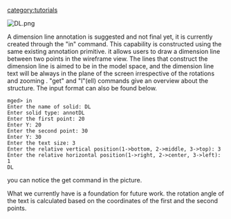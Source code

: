 [category:tutorials](category:tutorials "wikilink")

![](DL.png "DL.png")

A dimension line annotation is suggested and not final yet, it is
currently created through the "in" command. This capability is
constructed using the same existing annotation primitive. it allows
users to draw a dimension line between two points in the wireframe view.
The lines that construct the dimension line is aimed to be in the model
space, and the dimension line text will be always in the plane of the
screen irrespective of the rotations and zooming . "get" and "l"(ell)
commands give an overview about the structure. The input format can also
be found below.

    mged> in
    Enter the name of solid: DL
    Enter solid type: annotDL
    Enter the first point: 20
    Enter Y: 20
    Enter the second point: 30
    Enter Y: 30
    Enter the text size: 3
    Enter the relative vertical position(1->bottom, 2->middle, 3->top): 3
    Enter the relative horizontal position(1->right, 2->center, 3->left): 1
    DL

you can notice the get command in the picture.

What we currently have is a foundation for future work. the rotation
angle of the text is calculated based on the coordinates of the first
and the second points.